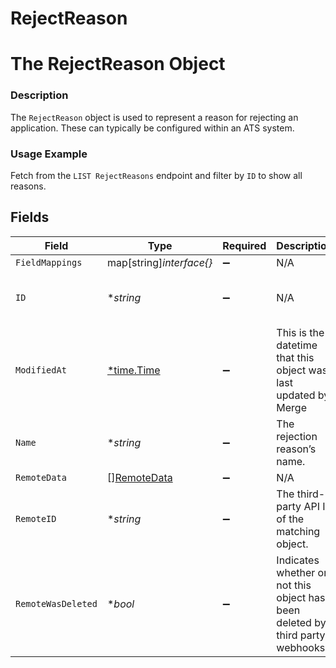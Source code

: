 # RejectReason

# The RejectReason Object
### Description
The `RejectReason` object is used to represent a reason for rejecting an application. These can typically be configured within an ATS system.
### Usage Example
Fetch from the `LIST RejectReasons` endpoint and filter by `ID` to show all reasons.


## Fields

| Field                                                                          | Type                                                                           | Required                                                                       | Description                                                                    | Example                                                                        |
| ------------------------------------------------------------------------------ | ------------------------------------------------------------------------------ | ------------------------------------------------------------------------------ | ------------------------------------------------------------------------------ | ------------------------------------------------------------------------------ |
| `FieldMappings`                                                                | map[string]*interface{}*                                                       | :heavy_minus_sign:                                                             | N/A                                                                            | [object Object]                                                                |
| `ID`                                                                           | **string*                                                                      | :heavy_minus_sign:                                                             | N/A                                                                            | 8be99a4a-f8d4-4339-bf1e-30eac970e217                                           |
| `ModifiedAt`                                                                   | [*time.Time](https://pkg.go.dev/time#Time)                                     | :heavy_minus_sign:                                                             | This is the datetime that this object was last updated by Merge                | 2021-10-16T00:00:00Z                                                           |
| `Name`                                                                         | **string*                                                                      | :heavy_minus_sign:                                                             | The rejection reason’s name.                                                   | Not passionate enough about APIs.                                              |
| `RemoteData`                                                                   | [][RemoteData](../../models/shared/remotedata.md)                              | :heavy_minus_sign:                                                             | N/A                                                                            | [object Object]                                                                |
| `RemoteID`                                                                     | **string*                                                                      | :heavy_minus_sign:                                                             | The third-party API ID of the matching object.                                 | 876556788                                                                      |
| `RemoteWasDeleted`                                                             | **bool*                                                                        | :heavy_minus_sign:                                                             | Indicates whether or not this object has been deleted by third party webhooks. |                                                                                |